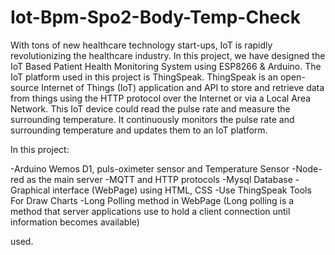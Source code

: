 # Iot-Bpm-Spo2-Body-Temp-Check
With tons of new healthcare technology start-ups, IoT is rapidly revolutionizing the healthcare industry. In this project, we have designed the IoT Based Patient Health Monitoring System using ESP8266 & Arduino. The IoT platform used in this project is ThingSpeak. ThingSpeak is an open-source Internet of Things (IoT) application and API to store and retrieve data from things using the HTTP protocol over the Internet or via a Local Area Network. This IoT device could read the pulse rate and measure the surrounding temperature. It continuously monitors the pulse rate and surrounding temperature and updates them to an IoT platform.

In this project:

   -Arduino Wemos D1, puls-oximeter sensor and Temperature Sensor
   -Node-red as the main server
   -MQTT and HTTP protocols
   -Mysql Database
   -Graphical interface (WebPage) using HTML, CSS
   -Use ThingSpeak Tools For Draw Charts
   -Long Polling method in WebPage (Long polling is a method that server applications use to hold a client connection until information becomes available)

used.
